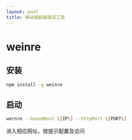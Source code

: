 ```yaml
---
layout: post
title: 移动端前端调试工具
---
```


# weinre

## 安装

```bash
npm install -g weinre
```

## 启动

```bash
wernre --boundHost \[IP\] --httpPort \[PORT\]
```

进入相应网址，按提示配置及访问


